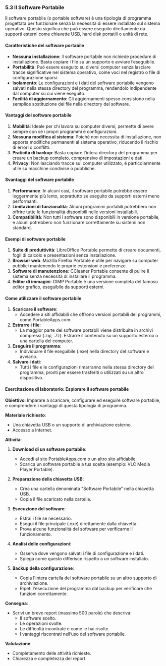 ### 5.3 Il Software Portabile

Il software portabile (o portable software) è una tipologia di programma progettata per funzionare senza la necessità di essere installato sul sistema operativo. Questo significa che può essere eseguito direttamente da supporti esterni come chiavette USB, hard disk portatili o unità di rete.

#### Caratteristiche del software portabile
- **Nessuna installazione**: Il software portabile non richiede procedure di installazione. Basta copiare i file su un supporto e avviare l’eseguibile.
- **Portabilità**: Può essere eseguito su diversi computer senza lasciare tracce significative nel sistema operativo, come voci nel registro o file di configurazione sparsi.
- **Isolamento**: Le configurazioni e i dati del software portabile vengono salvati nella stessa directory del programma, rendendolo indipendente dal computer su cui viene eseguito.
- **Facilità di aggiornamento**: Gli aggiornamenti spesso consistono nella semplice sostituzione dei file nella directory del software.

#### Vantaggi del software portabile
1. **Mobilità**: Ideale per chi lavora su computer diversi, permette di avere sempre con sé i propri programmi e configurazioni.
2. **Nessuna modifica al sistema**: Poiché non necessita di installazione, non apporta modifiche permanenti al sistema operativo, riducendo il rischio di errori o conflitti.
3. **Praticità di backup**: Basta copiare l'intera directory del programma per creare un backup completo, comprensivo di impostazioni e dati.
4. **Privacy**: Non lasciando tracce sul computer utilizzato, è particolarmente utile su macchine condivise o pubbliche.

#### Svantaggi del software portabile
1. **Performance**: In alcuni casi, il software portabile potrebbe essere leggermente più lento, soprattutto se eseguito da supporti esterni meno performanti.
2. **Limitazioni di funzionalità**: Alcuni programmi portabili potrebbero non offrire tutte le funzionalità disponibili nelle versioni installabili.
3. **Compatibilità**: Non tutti i software sono disponibili in versione portabile, e alcuni potrebbero non funzionare correttamente su sistemi non standard.

#### Esempi di software portabile
1. **Suite di produttività**: LibreOffice Portable permette di creare documenti, fogli di calcolo e presentazioni senza installazione.
2. **Browser web**: Mozilla Firefox Portable è utile per navigare su computer pubblici mantenendo le proprie estensioni e preferenze.
3. **Software di manutenzione**: CCleaner Portable consente di pulire il sistema senza necessità di installare il programma.
4. **Editor di immagini**: GIMP Portable è una versione completa del famoso editor grafico, eseguibile da supporti esterni.

#### Come utilizzare il software portabile
1. **Scaricare il software**:
   - Accedere a siti affidabili che offrono versioni portabili dei programmi, come PortableApps.com.
2. **Estrarre i file**:
   - La maggior parte dei software portabili viene distribuita in archivi compressi (.zip, .7z). Estrarre il contenuto su un supporto esterno o una cartella del computer.
3. **Eseguire il programma**:
   - Individuare il file eseguibile (.exe) nella directory del software e avviarlo.
4. **Salvare i dati**:
   - Tutti i file e le configurazioni rimarranno nella stessa directory del programma, pronti per essere trasferiti o utilizzati su un altro dispositivo.

#### Esercitazione di laboratorio: Esplorare il software portabile

**Obiettivo**: Imparare a scaricare, configurare ed eseguire software portabile, e comprendere i vantaggi di questa tipologia di programma.

**Materiale richiesto**:
- Una chiavetta USB o un supporto di archiviazione esterno.
- Accesso a Internet.

**Attività**:
1. **Download di un software portabile**:
   - Accedi al sito PortableApps.com o un altro sito affidabile.
   - Scarica un software portabile a tua scelta (esempio: VLC Media Player Portable).

2. **Preparazione della chiavetta USB**:
   - Crea una cartella denominata "Software Portabile" nella chiavetta USB.
   - Copia il file scaricato nella cartella.

3. **Esecuzione del software**:
   - Estrai i file se necessario.
   - Esegui il file principale (.exe) direttamente dalla chiavetta.
   - Prova alcune funzionalità del software per verificarne il funzionamento.

4. **Analisi delle configurazioni**:
   - Osserva dove vengono salvati i file di configurazione e i dati.
   - Spiega come questo differisce rispetto a un software installato.

5. **Backup della configurazione**:
   - Copia l'intera cartella del software portabile su un altro supporto di archiviazione.
   - Ripeti l'esecuzione del programma dal backup per verificare che funzioni correttamente.

**Consegna**:
- Scrivi un breve report (massimo 500 parole) che descriva:
  - Il software scelto.
  - Le operazioni svolte.
  - Le difficoltà incontrate e come le hai risolte.
  - I vantaggi riscontrati nell’uso del software portabile.

**Valutazione**:
- Completamento delle attività richieste.
- Chiarezza e completezza del report.

